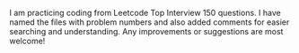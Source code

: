 I am practicing coding from Leetcode Top Interview 150 questions. 
I have named the files with problem numbers and also added comments for easier searching and understanding.
Any improvements or suggestions are most welcome!
